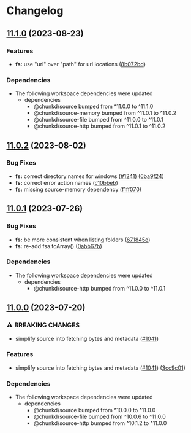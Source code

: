# Changelog

## [11.1.0](https://github.com/blacha/chunkd/compare/fs-v11.0.2...fs-v11.1.0) (2023-08-23)


### Features

* **fs:** use "url" over "path" for url locations ([8b072bd](https://github.com/blacha/chunkd/commit/8b072bd21b70f6ba30b39d245f1f11b1a49021b5))


### Dependencies

* The following workspace dependencies were updated
  * dependencies
    * @chunkd/source bumped from ^11.0.0 to ^11.1.0
    * @chunkd/source-memory bumped from ^11.0.1 to ^11.0.2
    * @chunkd/source-file bumped from ^11.0.0 to ^11.0.1
    * @chunkd/source-http bumped from ^11.0.1 to ^11.0.2

## [11.0.2](https://github.com/blacha/chunkd/compare/fs-v11.0.1...fs-v11.0.2) (2023-08-02)


### Bug Fixes

* **fs:** correct directory names for windows ([#1241](https://github.com/blacha/chunkd/issues/1241)) ([6ba9f24](https://github.com/blacha/chunkd/commit/6ba9f24c7b7d83927b63651a350f2ca3ec5ed1d5))
* **fs:** correct error action names ([c10bbeb](https://github.com/blacha/chunkd/commit/c10bbebf0ddfae8ca91b5162057a17b3c947f2f6))
* **fs:** missing source-memory dependency ([f1ff070](https://github.com/blacha/chunkd/commit/f1ff0702c0707880c420da67562953dcbee1d0cb))

## [11.0.1](https://github.com/blacha/chunkd/compare/fs-v11.0.0...fs-v11.0.1) (2023-07-26)


### Bug Fixes

* **fs:** be more consistent when listing folders ([671845e](https://github.com/blacha/chunkd/commit/671845e040af451318d822d08e257c028d409081))
* **fs:** re-add fsa.toArray() ([0abb67b](https://github.com/blacha/chunkd/commit/0abb67b5a875931482a9ca2768b8c9d9299bec38))


### Dependencies

* The following workspace dependencies were updated
  * dependencies
    * @chunkd/source-http bumped from ^11.0.0 to ^11.0.1

## [11.0.0](https://github.com/blacha/chunkd/compare/fs-v10.0.9...fs-v11.0.0) (2023-07-20)


### ⚠ BREAKING CHANGES

* simplify source into fetching bytes and metadata ([#1041](https://github.com/blacha/chunkd/issues/1041))

### Features

* simplify source into fetching bytes and metadata ([#1041](https://github.com/blacha/chunkd/issues/1041)) ([3cc9c01](https://github.com/blacha/chunkd/commit/3cc9c0193ebb6b8c704e977f7552544c840e65dd))


### Dependencies

* The following workspace dependencies were updated
  * dependencies
    * @chunkd/source bumped from ^10.0.0 to ^11.0.0
    * @chunkd/source-file bumped from ^10.0.6 to ^11.0.0
    * @chunkd/source-http bumped from ^10.1.2 to ^11.0.0
